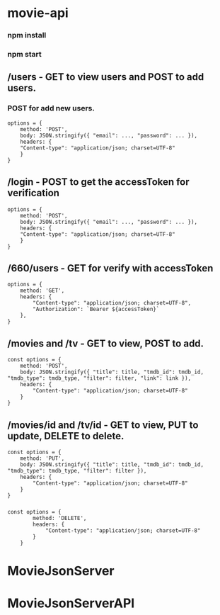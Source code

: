 ﻿# movie-api

 ### npm install

 ### npm start

## /users - GET to view users and POST to add users.

### POST for add new users.
    options = {
        method: 'POST',
        body: JSON.stringify({ "email": ..., "password": ... }),
        headers: {
        "Content-type": "application/json; charset=UTF-8"
        }
    }

## /login - POST to get the accessToken for verification
    options = {
        method: 'POST',
        body: JSON.stringify({ "email": ..., "password": ... }),
        headers: {
        "Content-type": "application/json; charset=UTF-8"
        }
    }


## /660/users - GET for verify with accessToken

    options = {
        method: 'GET',
        headers: {
            "Content-type": "application/json; charset=UTF-8",
            "Authorization": `Bearer ${accessToken}`
        },
    }

## /movies and /tv - GET to view, POST to add.

    const options = {
        method: 'POST',
        body: JSON.stringify({ "title": title, "tmdb_id": tmdb_id, "tmdb_type": tmdb_type, "filter": filter, "link": link }),
        headers: {
            "Content-type": "application/json; charset=UTF-8"
        }
    }

## /movies/id and /tv/id - GET to view, PUT to update, DELETE to delete.

    const options = {
        method: 'PUT',
        body: JSON.stringify({ "title": title, "tmdb_id": tmdb_id, "tmdb_type": tmdb_type, "filter": filter }),
        headers: {
            "Content-type": "application/json; charset=UTF-8"
        }
    }

###

    const options = {
            method: 'DELETE',
            headers: {
                "Content-type": "application/json; charset=UTF-8"
            }
        }
# MovieJsonServer
# MovieJsonServerAPI
